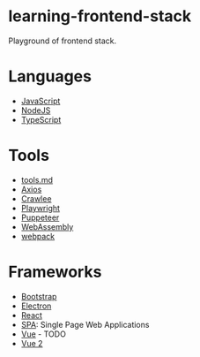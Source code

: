 # learning-frontend-stack
Playground of frontend stack.

# Languages
- [JavaScript](./javascript/README.md)
- [NodeJS](./nodejs/README.md)
- [TypeScript](./typescript/typescript.md)

# Tools
- [tools.md](./tools.md)
- [Axios](./axios/axios.md)
- [Crawlee](./crawlee/README.md)
- [Playwright](./playwright/README.md)
- [Puppeteer](./puppeteer/README.md)
- [WebAssembly](./webassembly/README.md)
- [webpack](./webpack/README.md)

# Frameworks
- [Bootstrap](./bootstrap/README.md)
- [Electron](./electron/README.md)
- [React](./react/README.md)
- [SPA](./spa/README.md): Single Page Web Applications
- [Vue](./vue/README.md) - TODO
- [Vue 2](./vue2/README.md)